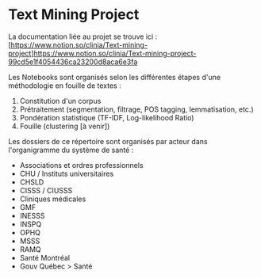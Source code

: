 # Text Mining Project
La documentation liée au projet se trouve ici :  
[https://www.notion.so/clinia/Text-mining-project]https://www.notion.so/clinia/Text-mining-project-99cd5e1f4054436ca23200d8aca6e3fa

Les Notebooks sont organisés selon les différentes étapes d'une méthodologie en fouille de textes : 
1. Constitution d'un corpus
2. Prétraitement (segmentation, filtrage, POS tagging, lemmatisation, etc.)
3. Pondération statistique (TF-IDF, Log-likelihood Ratio)
4. Fouille (clustering [à venir])


Les dossiers de ce répertoire sont organisés par acteur dans l'organigramme du système de santé : 
- Associations et ordres professionnels
- CHU / Instituts universitaires
- CHSLD
- CISSS / CIUSSS
- Cliniques médicales
- GMF
- INESSS
- INSPQ
- OPHQ 
- MSSS
- RAMQ
- Santé Montréal
- Gouv Québec > Santé 
